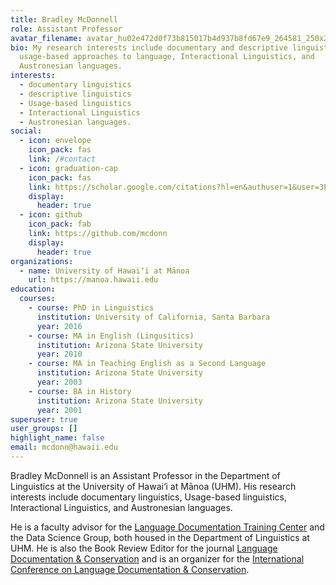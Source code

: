 ```yaml
---
title: Bradley McDonnell
role: Assistant Professor
avatar_filename: avatar_hu02e472d0f73b815017b4d937b8fd67e9_264581_250x250_fill_q90_lanczos_center.jpg
bio: My research interests include documentary and descriptive linguistics,
  usage-based approaches to language, Interactional Linguistics, and
  Austronesian languages.
interests:
  - documentary linguistics
  - descriptive linguistics
  - Usage-based linguistics
  - Interactional Linguistics
  - Austronesian languages.
social:
  - icon: envelope
    icon_pack: fas
    link: /#contact
  - icon: graduation-cap
    icon_pack: fas
    link: https://scholar.google.com/citations?hl=en&authuser=1&user=3P0rWqYAAAAJ
    display:
      header: true
  - icon: github
    icon_pack: fab
    link: https://github.com/mcdonn
    display:
      header: true
organizations:
  - name: University of Hawai‘i at Mānoa
    url: https://manoa.hawaii.edu
education:
  courses:
    - course: PhD in Linguistics
      institution: University of California, Santa Barbara
      year: 2016
    - course: MA in English (Lingusitics)
      institution: Arizona State University
      year: 2010
    - course: MA in Teaching English as a Second Language
      institution: Arizona State University
      year: 2003
    - course: BA in History
      institution: Arizona State University
      year: 2001
superuser: true
user_groups: []
highlight_name: false
email: mcdonn@hawaii.edu
---
```

Bradley McDonnell is an Assistant Professor in the Department of Linguistics at the University of Hawai‘i at Mānoa (UHM). His research interests include documentary linguistics, Usage-based linguistics, Interactional Linguistics, and Austronesian languages. 

He is a faculty advisor for the [Language Documentation Training Center](https://www.ldtc.org) and the Data Science Group, both housed in the Department of Linguistics at UHM. He is also the Book Review Editor for the journal [Language Documentation & Conservation](http://nflrc.hawaii.edu/ldc/) and is an organizer for the [International Conference on Language Documentation & Conservation](http://ling.lll.hawaii.edu/sites/icldc/).

<!--{{< icon name="download" pack="fas" >}} Download my {{< staticref "media/demo_resume.pdf" "newtab" >}}resumé{{< /staticref >}}.-->